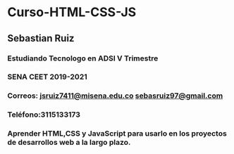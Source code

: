 # Curso-HTML-CSS-JS

## Sebastian Ruiz

### Estudiando Tecnologo en ADSI V Trimestre 

### SENA CEET 2019-2021

### Correos: jsruiz7411@misena.edu.co   sebasruiz97@gmail.com

### Teléfono:3115133173

### Aprender HTML,CSS y JavaScript para usarlo en los proyectos de desarrollos web a la largo plazo.
